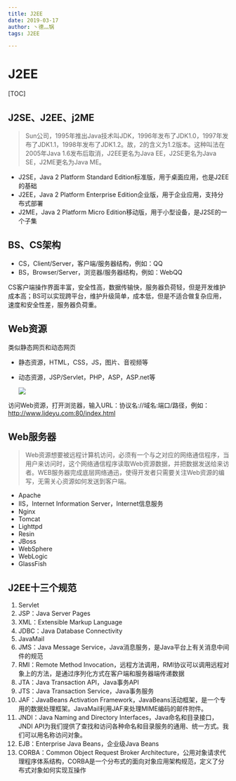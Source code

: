 ```yaml
---
title: J2EE
date: 2019-03-17
author: 丶德灬锅
tags: J2EE

---
```


# J2EE

[TOC]

## J2SE、J2EE、j2ME

> Sun公司，1995年推出Java技术叫JDK，1996年发布了JDK1.0，1997年发布了JDK1.1，1998年发布了JDK1.2。故，2的含义为1.2版本。这种叫法在2005年Java 1.6发布后取消，J2EE更名为Java EE，J2SE更名为Java SE，J2ME更名为Java ME。

- J2SE，Java 2 Platform Standard Edition标准版，用于桌面应用，也是J2EE的基础
- J2EE，Java 2 Platform Enterprise Edition企业版，用于企业应用，支持分布式部署
- J2ME，Java 2 Platform Micro Edition移动版，用于小型设备，是J2SE的一个子集

## BS、CS架构

- CS，Client/Server，客户端/服务器结构，例如：QQ
- BS，Browser/Server，浏览器/服务器结构，例如：WebQQ

CS客户端操作界面丰富，安全性高，数据传输快，服务器负荷轻，但是开发维护成本高；BS可以实现跨平台，维护升级简单，成本低，但是不适合做复杂应用，速度和安全性差，服务器负荷重。

## Web资源

类似静态网页和动态网页

- 静态资源，HTML，CSS，JS，图片、音视频等

- 动态资源，JSP/Servlet，PHP，ASP，ASP.net等

  ![](https://cdn.jsdelivr.net/gh/ldy/asserts@main/2019-03-17-J2EE.jpg)

访问Web资源，打开浏览器，输入URL：协议名://域名:端口/路径，例如：http://www.lideyu.com:80/index.html

## Web服务器

> Web资源想要被远程计算机访问，必须有一个与之对应的网络通信程序，当用户来访问时，这个网络通信程序读取Web资源数据，并把数据发送给来访者。WEB服务器完成底层网络通迅，使得开发者只需要关注Web资源的编写，无需关心资源如何发送到客户端。

- Apache
- IIS，Internet Information  Server，Internet信息服务
- Nginx
- Tomcat
- Lighttpd
- Resin
- JBoss
- WebSphere
- WebLogic
- GlassFish

## J2EE十三个规范

1. Servlet
2. JSP：Java Server Pages
3. XML：Extensible Markup Language
4. JDBC：Java Database Connectivity
5. JavaMail
6. JMS：Java Message Service，Java消息服务，是Java平台上有关消息中间件的规范
7. RMI：Remote Method Invocation，远程方法调用，RMI协议可以调用远程对象上的方法，是通过序列化方式在客户端和服务器端传递数据
8. JTA：Java Transaction API，Java事务API
9. JTS：Java Transaction Service，Java事务服务
10. JAF：JavaBeans Activation Framework，JavaBeans活动框架，是一个专用的数据处理框架。JavaMail利用JAF来处理MIME编码的邮件附件。
11. JNDI：Java Naming and Directory Interfaces，Java命名和目录接口，JNDI API为我们提供了查找和访问各种命名和目录服务的通用、统一方式。我们可以用名称访问对象。
12. EJB：Enterprise Java Beans，企业级Java Beans
13. CORBA：Common Object Request Broker Architecture，公用对象请求代理程序体系结构，CORBA是一个分布式的面向对象应用架构规范，定义了分布式对象如何实现互操作